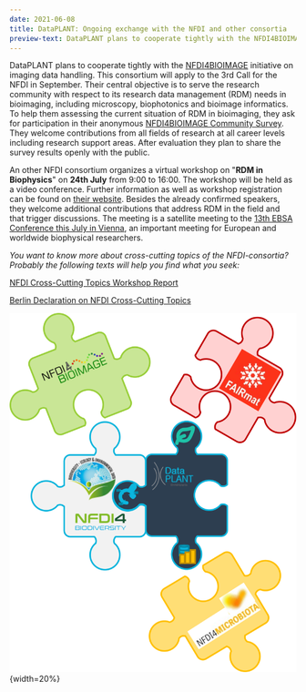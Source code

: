 ```yaml
---
date: 2021-06-08
title: DataPLANT: Ongoing exchange with the NFDI and other consortia
preview-text: DataPLANT plans to cooperate tightly with the NFDI4BIOIMAGE initiative on imaging data handling. This consortium will apply to the 3rd Call for the NFDI in September. Their central objective is to serve the research community with respect to its research data management (RDM) needs in bioimaging, including microscopy, biophotonics and bioimage informatics. To help them assessing the current situation of RDM in bioimaging, they ask for participation in their anonymous NFDI4BIOIMAGE Community Survey ...
---
```


DataPLANT plans to cooperate tightly with the [NFDI4BIOIMAGE](https://nfdi4bioimage.de/en/start/) initiative on imaging data handling. This consortium will apply to the 3rd Call for the NFDI in September. Their central objective is to serve the research community with respect to its research data management (RDM) needs in bioimaging, including microscopy, biophotonics and bioimage informatics. To help them assessing the current situation of RDM in bioimaging, they ask for participation in their anonymous [NFDI4BIOIMAGE Community Survey](https://nfdi4bioimage.de/en/survey/). They welcome contributions from all fields of research at all career levels including research support areas. After evaluation they plan to share the survey results openly with the public.

An other NFDI consortium organizes a virtual workshop on "**RDM in Biophysics**" on **24th July** from 9:00 to 16:00. The workshop will be held as a video conference. Further information as well as workshop registration can be found on [their website](https://indico.fhi-berlin.mpg.de/e/RDMBiophysics). Besides the already confirmed speakers, they welcome additional contributions that address RDM in the field and that trigger discussions. The meeting is a satellite meeting to the [13th EBSA Conference this July in Vienna](https://www.ebsa2021.org/satellite-events), an important meeting for European and worldwide biophysical researchers.

*You want to know more about cross-cutting topics of the NFDI-consortia? Probably the following texts will help you find what you seek:*

[NFDI Cross-Cutting Topics Workshop Report](https://zenodo.org/record/4593770#.YLpTcvkzbZs)

[Berlin Declaration on NFDI Cross-Cutting Topics](https://zenodo.org/record/3457213)

![CrossCutting](../../images/News-Items/CrossCutting.svg "CrossCutting"){width=20%}